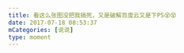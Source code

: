 ```yaml
---
title: 看这么张图没把我搞死，又是破解百度云又是下PS😵😵
date: 2017-07-18 08:53:37
mCategories: [说说]
type: moment
---
```


<div id="pics-20170718085337"></div>

<script>
var data = [
    {"link": "2017-07-18_000000.jpeg", "type": "shuoshuo"},
    {"link": "2017-07-18_000001.jpeg", "type": "shuoshuo"}
];
picsRender(data, "pics-20170718085337");
</script>
